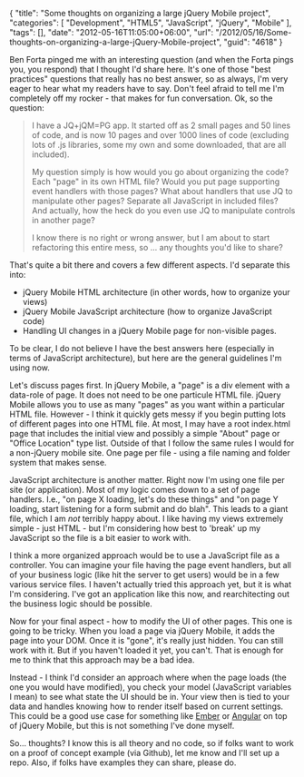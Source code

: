 {
	"title": "Some thoughts on organizing a large jQuery Mobile project",
	"categories": [
		"Development",
		"HTML5",
		"JavaScript",
		"jQuery",
		"Mobile"
	],
	"tags": [],
	"date": "2012-05-16T11:05:00+06:00",
	"url": "/2012/05/16/Some-thoughts-on-organizing-a-large-jQuery-Mobile-project",
	"guid": "4618"
}

Ben Forta pinged me with an interesting question (and when the Forta pings you, you respond) that I thought I'd share here. It's one of those "best practices" questions that really has no best answer, so as always, I'm very eager to hear what my readers have to say. Don't feel afraid to tell me I'm completely off my rocker - that makes for fun conversation. Ok, so the question:

<blockquote>
I have a JQ+jQM=PG app. It started off as 2 small pages and 50 lines of code, and is now 10 pages and over 1000 lines of code (excluding lots of .js libraries, some my own and some downloaded, that are all included).

My question simply is how would you go about organizing the code? Each "page" in its own HTML file? Would you put page supporting event handlers with those pages? What about handlers that use JQ to manipulate other pages? Separate all JavaScript in included files? And actually, how the heck do you even use JQ to manipulate controls in another page?

I know there is no right or wrong answer, but I am about to start refactoring this entire mess, so ... any thoughts you'd like to share?
</blockquote>
<!--more-->
That's quite a bit there and covers a few different aspects. I'd separate this into:

<ul>
<li>jQuery Mobile HTML architecture (in other words, how to organize your views)
<li>jQuery Mobile JavaScript architecture (how to organize JavaScript code)
<li>Handling UI changes in a jQuery Mobile page for non-visible pages.
</ul>

To be clear, I do not believe I have the best answers here (especially in terms of JavaScript architecture), but here are the general guidelines I'm using now.

Let's discuss pages first. In jQuery Mobile, a "page" is a div element with a data-role of page. It does not need to be one particule HTML file. jQuery Mobile allows you to use as many "pages" as you want within a particular HTML file. However - I think it quickly gets messy if you begin putting lots of different pages into one HTML file. At most, I may have a root index.html page that includes the initial view and possibly a simple "About" page or "Office Location" type list. Outside of that I follow the same rules I would for a non-jQuery mobile site. One page per file - using a file naming and folder system that makes sense. 

JavaScript architecture is another matter. Right now I'm using one file per site (or application). Most of my logic comes down to a set of page handlers. I.e., "on page X loading, let's do these things" and "on page Y loading, start listening for a form submit and do blah". This leads to a giant file, which I am <i>not</i> terribly happy about. I like having my views extremely simple - just HTML - but I'm considering how best to 'break' up my JavaScript so the file is a bit easier to work with. 

I think a more organized approach would be to use a JavaScript file as a controller. You can imagine your file having the page event handlers, but all of your business logic (like hit the server to get users) would be in a few various service files. I haven't actually tried this approach yet, but it is what I'm considering. I've got an application like this now, and rearchitecting out the business logic should be possible. 

Now for your final aspect - how to modify the UI of other pages. This one is going to be tricky. When you load a page via jQuery Mobile, it adds the page into your DOM. Once it is "gone", it's really just hidden. You can still work with it. But if you haven't loaded it yet, you can't. That is enough for me to think that this approach may be a bad idea. 

Instead - I think I'd consider an approach where when the page loads (the one you would have modified), you check your model (JavaScript variables I mean) to see what state the UI should be in. Your view then is tied to your data and handles knowing how to render itself based on current settings. This could be a good use case for something like <a href="http://emberjs.com/">Ember</a> or <a href="http://angularjs.org/">Angular</a> on top of jQuery Mobile, but this is not something I've done myself.

So... thoughts? I know this is all theory and no code, so if folks want to work on a proof of concept example (via Github), let me know and I'll set up a repo. Also, if folks have examples they can share, please do.
